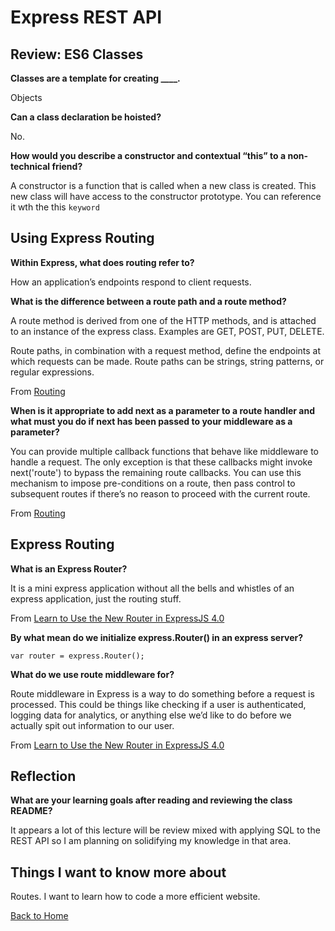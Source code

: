 # Express REST API


## Review: ES6 Classes

**Classes are a template for creating ____.**

Objects

**Can a class declaration be hoisted?**

No.

**How would you describe a constructor and contextual “this” to a non-technical friend?**

A constructor is a function that is called when a new class is created. This new class will have access to the constructor prototype.  You can reference it wth the this `keyword`

## Using Express Routing

**Within Express, what does routing refer to?**

How an application’s endpoints respond to client requests.

**What is the difference between a route path and a route method?**

A route method is derived from one of the HTTP methods, and is attached to an instance of the express class. Examples are GET, POST, PUT, DELETE.

Route paths, in combination with a request method, define the endpoints at which requests can be made. Route paths can be strings, string patterns, or regular expressions.

From [Routing](https://expressjs.com/en/guide/routing.html)

**When is it appropriate to add next as a parameter to a route handler and what must you do if next has been passed to your middleware as a parameter?**

You can provide multiple callback functions that behave like middleware to handle a request. The only exception is that these callbacks might invoke next('route') to bypass the remaining route callbacks. You can use this mechanism to impose pre-conditions on a route, then pass control to subsequent routes if there’s no reason to proceed with the current route.

From [Routing](https://expressjs.com/en/guide/routing.html)

## Express Routing

**What is an Express Router?**

It is a mini express application without all the bells and whistles of an express application, just the routing stuff.

From [Learn to Use the New Router in ExpressJS 4.0](https://www.digitalocean.com/community/tutorials/learn-to-use-the-new-router-in-expressjs-4)

**By what mean do we initialize express.Router() in an express server?**

`var router = express.Router();`

**What do we use route middleware for?**

Route middleware in Express is a way to do something before a request is processed. This could be things like checking if a user is authenticated, logging data for analytics, or anything else we’d like to do before we actually spit out information to our user.

From [Learn to Use the New Router in ExpressJS 4.0](https://www.digitalocean.com/community/tutorials/learn-to-use-the-new-router-in-expressjs-4)


## Reflection

**What are your learning goals after reading and reviewing the class README?**

It appears a lot of this lecture will be review mixed with applying SQL to the REST API so I am planning on solidifying my knowledge in that area.

## Things I want to know more about

Routes. I want to learn how to code a more efficient website.

[Back to Home](../README.md)
